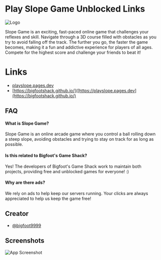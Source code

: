 # Play Slope Game Unblocked Links
![Logo](https://playslope.pages.dev/assets/images/blockposttextlogo.png)

Slope Game is an exciting, fast-paced online game that challenges your reflexes and skill. Navigate through a 3D course filled with obstacles as you try to avoid falling off the track. The further you go, the faster the game becomes, making it a fun and addictive experience for players of all ages. Compete for the highest score and challenge your friends to beat it!

# Links

- [playslope.pages.dev](https://playslope.pages.dev)
- [https://bigfootshack.github.io/]([https://playslope.pages.dev](https://bigfootshack.github.io/)

## FAQ

#### What is Slope Game?

Slope Game is an online arcade game where you control a ball rolling down a steep slope, avoiding obstacles and trying to stay on track for as long as possible.

#### Is this related to Bigfoot's Game Shack?

Yes! The developers of Bigfoot's Game Shack work to maintain both projects, providing free and unblocked games for everyone! :)

#### Why are there ads?

We rely on ads to help keep our servers running. Your clicks are always appreciated to help us keep the game free!

## Creator

- [@bigfoot9999](https://www.github.com/bigfoot9999)

## Screenshots

![App Screenshot](https://playslope.pages.dev/assets/images/1.jpg)

